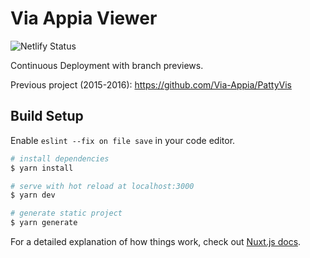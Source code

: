 # Via Appia Viewer

![Netlify Status](https://api.netlify.com/api/v1/badges/ff9d22c2-1548-448b-a6c8-f54573e6df3e/deploy-status)

Continuous Deployment with branch previews.

Previous project (2015-2016): https://github.com/Via-Appia/PattyVis

## Build Setup

Enable `eslint --fix on file save` in your code editor.

```bash
# install dependencies
$ yarn install

# serve with hot reload at localhost:3000
$ yarn dev

# generate static project
$ yarn generate
```

For a detailed explanation of how things work, check out [Nuxt.js docs](https://nuxtjs.org).
